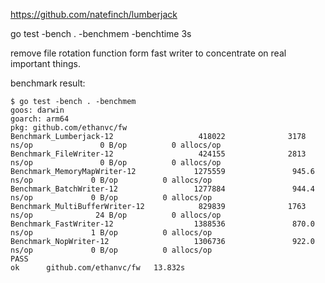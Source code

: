 
https://github.com/natefinch/lumberjack

go test -bench . -benchmem -benchtime 3s

remove file rotation function form fast writer to concentrate on real important things.

benchmark result:
```shell
$ go test -bench . -benchmem
goos: darwin
goarch: arm64
pkg: github.com/ethanvc/fw
Benchmark_Lumberjack-12                   418022              3178 ns/op               0 B/op          0 allocs/op
Benchmark_FileWriter-12                   424155              2813 ns/op               0 B/op          0 allocs/op
Benchmark_MemoryMapWriter-12             1275559               945.6 ns/op             0 B/op          0 allocs/op
Benchmark_BatchWriter-12                 1277884               944.4 ns/op             0 B/op          0 allocs/op
Benchmark_MultiBufferWriter-12            829839              1763 ns/op              24 B/op          0 allocs/op
Benchmark_FastWriter-12                  1388536               870.0 ns/op             1 B/op          0 allocs/op
Benchmark_NopWriter-12                   1306736               922.0 ns/op             0 B/op          0 allocs/op
PASS
ok      github.com/ethanvc/fw   13.832s
```